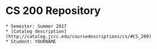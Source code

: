   # CS 200 Repository

    * Semester: Summer 2017
    * [Catalog description](http://catalog.jccc.edu/coursedescriptions/cs/#CS_200)
    * Student: YOURNAME

